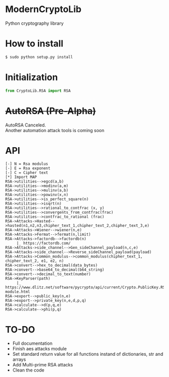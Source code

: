 # ModernCryptoLib
Python cryptography library
# How to install
```bash
$ sudo python setup.py install
```
# Initialization
```python
from CryptoLib.RSA import RSA
```

# ~~AutoRSA (Pre-Alpha)~~
AutoRSA Canceled.  
Another automation attack tools is coming soon

# API
```
[-] N = Rsa modulus
[-] E = Rsa exponent
[-] C = Cipher text
[*] Import MAP
RSA->utilities-->egcd(a,b)
RSA->utilities-->modinv(a,m)
RSA->utilities-->mulinv(a,b)
RSA->utilities-->powinv(x,n)
RSA->utilities-->is_perfect_square(n)
RSA->utilities-->isqrt(n)
RSA->utilities-->rational_to_contfrac (x, y)
RSA->utilities-->convergents_from_contfrac(frac)    
RSA->utilities-->contfrac_to_rational (frac)
RSA->Attacks->Hasted-->hasted(n1,n2,n3,chipher_text_1,chipher_text_2,chipher_text_3,e)
RSA->Attacks->Wiener-->wiener(n,e)
RSA->Attacks->Fermat-->fermat(n,limit)
RSA->Attacks->factordb-->factordb(n)
     |_ https://factordb.com/
RSA->Attacks->side_channel-->Gen_sideChannel_payload(n,c,e)
RSA->Attacks->side_channel-->Reverse_sideChannel_payload(payload)
RSA->Attacks->Common_modulus-->common_modulus(chipher_text_1, chipher_text_2, e1, e2, n)
RSA->convert-->hex_to_decimal(data_bytes)
RSA->convert-->base64_to_decimal(b64_string)
RSA->convert-->decimal_to_text(number)
RSA->KeyParser(path)
     |_ https://www.dlitz.net/software/pycrypto/api/current/Crypto.PublicKey.RSA-module.html
RSA->export-->public_key(n,e)
RSA->export-->private_key(n,e,d,p,q)
RSA->calculate-->d(p,q,e)
RSA->calculate-->phi(p,q)
```
# TO-DO
- Full documentation
- Finish aes attacks module
- Set standard return value for all functions instand of dictionaries, str and arrays
- Add Multi-prime RSA attacks
- Clean the code
